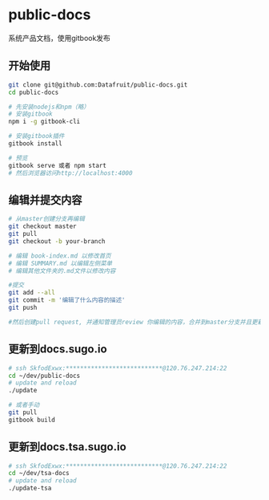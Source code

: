 # public-docs

系统产品文档，使用gitbook发布

## 开始使用

```bash
git clone git@github.com:Datafruit/public-docs.git
cd public-docs

# 先安装nodejs和npm（略）
# 安装gitbook
npm i -g gitbook-cli

# 安装gitbook插件
gitbook install

# 预览
gitbook serve 或者 npm start
# 然后浏览器访问http://localhost:4000

```

## 编辑并提交内容

```bash
# 从master创建分支再编辑
git checkout master
git pull
git checkout -b your-branch

# 编辑 book-index.md 以修改首页
# 编辑 SUMMARY.md 以编辑左侧菜单
# 编辑其他文件夹的.md文件以修改内容

#提交
git add --all
git commit -m '编辑了什么内容的描述'
git push

#然后创建pull request, 并通知管理员review 你编辑的内容，合并到master分支并且更新到服务器
```

## 更新到docs.sugo.io

```bash
# ssh SkfodExwx:***************************@120.76.247.214:22 
cd ~/dev/public-docs
# update and reload
./update

# 或者手动
git pull
gitbook build
```


## 更新到docs.tsa.sugo.io

```bash
# ssh SkfodExwx:***************************@120.76.247.214:22 
cd ~/dev/tsa-docs
# update and reload
./update-tsa
```

